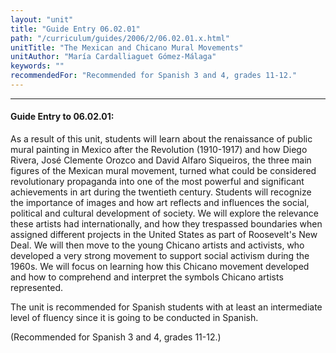 ```yaml
---
layout: "unit"
title: "Guide Entry 06.02.01"
path: "/curriculum/guides/2006/2/06.02.01.x.html"
unitTitle: "The Mexican and Chicano Mural Movements"
unitAuthor: "María Cardalliaguet Gómez-Málaga"
keywords: ""
recommendedFor: "Recommended for Spanish 3 and 4, grades 11-12."
---
```

<body>
<hr/>
<h4>
Guide Entry to 06.02.01:
</h4>
<p>
As a result of this unit, students will learn about the renaissance of public mural painting in Mexico after the Revolution (1910-1917) and how Diego Rivera, José Clemente Orozco and David Alfaro Siqueiros, the three main figures of the Mexican mural movement, turned what could be considered revolutionary propaganda into one of the most powerful and significant achievements in art during the twentieth century. Students will recognize the importance of images and how art reflects and influences the social, political and cultural development of society. We will explore the relevance these artists had internationally, and how they trespassed boundaries when assigned different projects in the United States as part of Roosevelt's New Deal. We will then move to the young Chicano artists and activists, who developed a very strong movement to support social activism during the 1960s. We will focus on learning how this Chicano movement developed and how to comprehend and interpret the symbols Chicano artists represented.
</p>
<p>
The unit is recommended for Spanish students with at least an intermediate level of fluency since it is going to be conducted in Spanish.
</p>
<p>
(Recommended for Spanish 3 and 4, grades 11-12.)
</p>
</body>